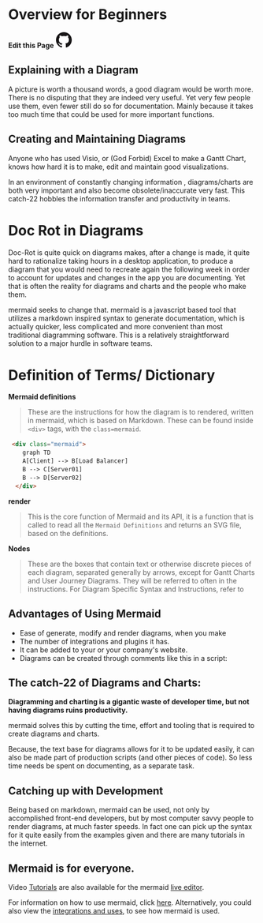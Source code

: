 # Overview for Beginners


**Edit this Page** [![N|Solid](img/GitHub-Mark-32px.png)](https://github.com/mermaid-js/mermaid/blob/develop/docs/n00b-overview.md)

## Explaining with a Diagram 	

A picture is worth a thousand words, a good diagram would be worth more. There is no disputing that they are indeed very useful. Yet very few people use them, even fewer still do so for documentation. Mainly because it takes too much time that could be used for more important functions.


## Creating and Maintaining Diagrams

Anyone who has used Visio, or (God Forbid) Excel to make a Gantt Chart, knows how hard it is to make, edit and maintain good visualizations.

In an environment of constantly changing information , diagrams/charts are both very important and also become obsolete/inaccurate very fast. This catch-22 hobbles the information transfer and productivity in teams.

# Doc Rot in Diagrams

Doc-Rot is quite quick on diagrams makes, after a change is made,  it quite hard to rationalize taking hours in a desktop application, to produce a diagram that you would need to recreate again the following week in order to account for updates and changes in the app you are documenting. Yet that is often the reality for diagrams and charts and the people who make them.

mermaid seeks to change that. mermaid is a javascript based tool that utilizes a markdown inspired syntax to generate documentation, which is actually quicker, less complicated and more convenient than most traditional diagramming software. This is a relatively straightforward solution to a major hurdle in software teams.  

# Definition of Terms/ Dictionary

**Mermaid definitions**

>These are the instructions for how the diagram is to rendered, written in mermaid, which is based on Markdown. These can be found inside `<div>` tags, with the `class=mermaid`.

```html
 <div class="mermaid">
    graph TD
    A[Client] --> B[Load Balancer]
    B --> C[Server01]
    B --> D[Server02]
  </div>
```

**render**

>This is the core function of Mermaid and its API, it is a function that is called to read all the `Mermaid Definitions` and returns an SVG file, based on the definitions.


**Nodes**

>These are the boxes that contain text or otherwise discrete pieces of each diagram, separated generally by arrows, except for Gantt Charts and User Journey Diagrams. They will be referred to often in the instructions. For Diagram Specific Syntax and Instructions, refer to

## Advantages of Using Mermaid

- Ease of generate, modify and render diagrams, when you make
- The number of integrations and plugins it has.
- It can be added to your or your company's website.
- Diagrams can be created through comments like this in a script:

## The catch-22 of Diagrams and Charts:

**Diagramming and charting is a gigantic waste of developer time, but not having diagrams ruins productivity.**

mermaid solves this by cutting the time, effort and tooling that is required to create diagrams and charts.

Because, the text base for  diagrams allows for it to be updated easily, it can also be made part of production scripts (and other pieces of code). So less time needs be spent on documenting, as a separate task.


## Catching up with Development

Being based on markdown, mermaid can be used, not only by accomplished front-end developers, but by most computer savvy people to render diagrams, at much faster speeds.
In fact one can pick up the syntax for it quite easily from the examples given and there are many tutorials in the internet.

## Mermaid is for everyone.
Video [Tutorials](./getting-started/Tutorials.md) are also available for the mermaid [live editor](https://mermaid-js.github.io/mermaid-live-editor/).

For information on how to use mermaid, click [here](https://mermaid-js.github.io/mermaid/#/n00b-gettingStarted).
Alternatively, you could also view the [integrations and uses](https://mermaid-js.github.io/mermaid/#/./integrations), to see how mermaid is used.
